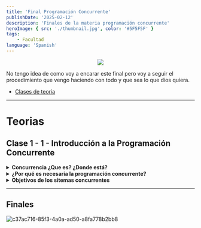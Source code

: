```yaml
---
title: 'Final Programación Concurrente'
publishDate: '2025-02-12'
description: 'Finales de la materia programación concurrente'
heroImage: { src: './thumbnail.jpg', color: '#5F5F5F' }
tags: 
    - Facultad
language: 'Spanish'
---
```


<div align="center">
<img src="https://media0.giphy.com/media/v1.Y2lkPTc5MGI3NjExc3N6bmdxMno3ZXd2d205a2ZocGE5aWptZTZkdHhoNmZhbjYyajAwNyZlcD12MV9pbnRlcm5hbF9naWZfYnlfaWQmY3Q9Zw/l0KRxpBreHTHman2U/giphy.gif">

</div>

No tengo idea de como voy a encarar este final pero voy a seguir el procedimiento que vengo haciendo con todo y que sea lo que dios quiera.

- [Clases de teoria](https://www.youtube.com/playlist?list=PLH8A0IjFldaGLATsgRdmPBtiNcp5KmAHo)

---

# Teorias

## Clase 1 - 1 - Introducción a la Programación Concurrente

<details><summary><b>Concurrencia ¿Que es? ¿Donde está?</b></summary>

![image](https://github.com/user-attachments/assets/2f61c783-30c5-468e-97f9-86c45068d07c)
![image](https://github.com/user-attachments/assets/1b016aca-4699-4ced-95dd-34da218d15b7)
</details>

<details><summary><b>¿Por qué es necesaria la programación concurrente?</b></summary>

![image](https://github.com/user-attachments/assets/f8bdf42c-91ad-40c3-8e59-ba975cd24308)
</details>

<details><summary><b>Objetivos de los sitemas concurrentes</b></summary>

![image](https://github.com/user-attachments/assets/81b4173c-b59b-47d4-a0b1-3c6a4e6e3305)
</details>

---



## Finales

![c37ac716-85f3-4a0a-ad50-a8fa778b2bb8](https://github.com/user-attachments/assets/70336fb2-632b-4e1c-80a8-37472ffa6b21)